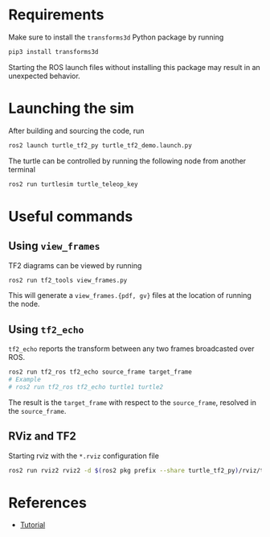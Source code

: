 # Requirements
Make sure to install the `transforms3d` Python package by running
```bash
pip3 install transforms3d
```
Starting the ROS launch files without installing this package may result in an unexpected behavior.

# Launching the sim
After building and sourcing the code, run
```bash
ros2 launch turtle_tf2_py turtle_tf2_demo.launch.py
```
The turtle can be controlled by running the following node from another terminal
```bash
ros2 run turtlesim turtle_teleop_key
```

# Useful commands
## Using `view_frames`
TF2 diagrams can be viewed by running
```bash
ros2 run tf2_tools view_frames.py
```
This will generate a `view_frames.{pdf, gv}` files at the location of running the node.

## Using `tf2_echo`
`tf2_echo` reports the transform between any two frames broadcasted over ROS.
```bash
ros2 run tf2_ros tf2_echo source_frame target_frame
# Example
# ros2 run tf2_ros tf2_echo turtle1 turtle2
```
The result is the `target_frame` with respect to the `source_frame`, resolved in the `source_frame`.

## RViz and TF2
Starting rviz with the `*.rviz` configuration file
```bash
ros2 run rviz2 rviz2 -d $(ros2 pkg prefix --share turtle_tf2_py)/rviz/turtle_rviz.rviz
```

# References
- [Tutorial](https://docs.ros.org/en/foxy/Tutorials/Tf2/Introduction-To-Tf2.html)